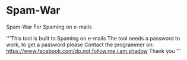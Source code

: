 # Spam-War
Spam-War For Spaming on e-mails

'''This tool is built to Spaming on e-mails
The tool needs a password to work, to get a
password please Contact the programmer on:
https://www.facebook.com/do.not.follow.me.i.am.shadow
Thank you '''
